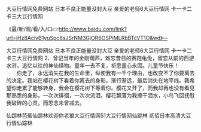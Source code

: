 大豆行情网免费网站
日本不良正能量没封大豆
亲爱的老师6大豆行情网
卡一卡二卡三大豆行情网


《最/新/观/看/入/口👉http://www.baidu.com/link?url=jHz8AcivB1yuSpc8sJSrNM3GjOR6OSPiMLRbBTcVT1O&wd》--

大豆行情网免费网站
日本不良正能量没封大豆
亲爱的老师6大豆行情网
卡一卡二卡三大豆行情网
		2、曾记当年的金刚葫芦，难忘昔日的赛跑龟兔，留恋从前的西游水浒，追忆以往的神仙怪物。童年一去不复，祈愿童心永固。儿童节快乐！
　　你走了，永远消失在我的生命里，纵使我有一千个理由，也改变不了你要离去的决定。我站在樱花树下看着你离去的身影，渐行渐远，最后消失在地平线。我希望你走累了能够转身，我会在樱花树下等着你。樱花又开了，而我却再也没有看见那熟悉的身影，一次次徘徊，一次次流泪，樱花飘落为我擦干泪水，小鸟飞回抚慰我破碎的心灵，而思念未曾减去。





仙踪林芭蕉仙踪林欢迎你老狼大豆行情网51大豆行情网仙踪林 贰佰日本高清大豆行情仙踪林
